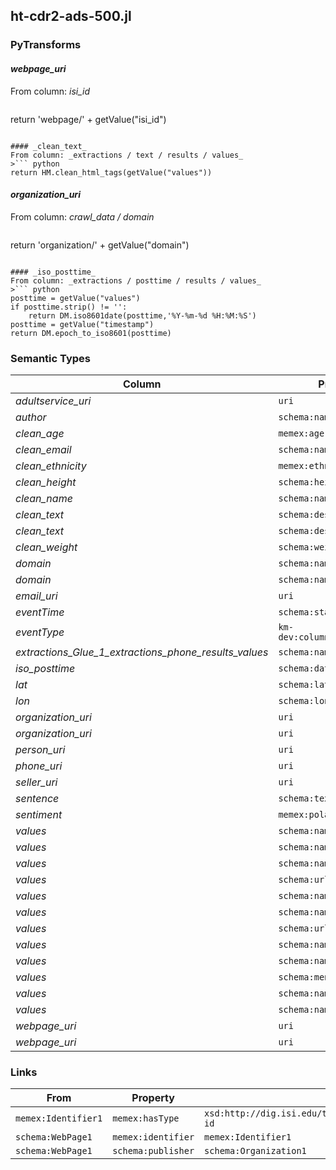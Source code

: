 ## ht-cdr2-ads-500.jl

### PyTransforms
#### _webpage_uri_
From column: _isi_id_
>``` python
return 'webpage/' + getValue("isi_id")
```

#### _clean_text_
From column: _extractions / text / results / values_
>``` python
return HM.clean_html_tags(getValue("values"))
```

#### _organization_uri_
From column: _crawl_data / domain_
>``` python
return 'organization/' + getValue("domain")
```

#### _iso_posttime_
From column: _extractions / posttime / results / values_
>``` python
posttime = getValue("values")
if posttime.strip() != '':
    return DM.iso8601date(posttime,'%Y-%m-%d %H:%M:%S')
posttime = getValue("timestamp")
return DM.epoch_to_iso8601(posttime)
```


### Semantic Types
| Column | Property | Class |
|  ----- | -------- | ----- |
| _adultservice_uri_ | `uri` | `memex:AdultService1`|
| _author_ | `schema:name` | `memex:UserName1`|
| _clean_age_ | `memex:age` | `memex:AdultService1`|
| _clean_email_ | `schema:name` | `memex:EmailAddress1`|
| _clean_ethnicity_ | `memex:ethnicity` | `memex:AdultService1`|
| _clean_height_ | `schema:height` | `memex:AdultService1`|
| _clean_name_ | `schema:name` | `memex:AdultService1`|
| _clean_text_ | `schema:description` | `schema:WebPage1`|
| _clean_text_ | `schema:description` | `schema:WebPage1`|
| _clean_weight_ | `schema:weight` | `memex:AdultService1`|
| _domain_ | `schema:name` | `schema:Organization1`|
| _domain_ | `schema:name` | `schema:Organization1`|
| _email_uri_ | `uri` | `memex:EmailAddress1`|
| _eventTime_ | `schema:startDate` | `schema:Event1`|
| _eventType_ | `km-dev:columnSubClassOfLink` | `schema:Event1`|
| _extractions_Glue_1_extractions_phone_results_values_ | `schema:name` | `memex:PhoneNumber1`|
| _iso_posttime_ | `schema:dateCreated` | `schema:WebPage1`|
| _lat_ | `schema:latitude` | `schema:GeoCoordinates1`|
| _lon_ | `schema:longitude` | `schema:GeoCoordinates1`|
| _organization_uri_ | `uri` | `schema:Organization1`|
| _organization_uri_ | `uri` | `schema:Organization1`|
| _person_uri_ | `uri` | `schema:Person1`|
| _phone_uri_ | `uri` | `memex:PhoneNumber1`|
| _seller_uri_ | `uri` | `memex:PersonOrOrganization1`|
| _sentence_ | `schema:text` | `schema:CreativeWork1`|
| _sentiment_ | `memex:polarityValue` | `memex:Sentiment1`|
| _values_ | `schema:name` | `schema:CreativeWork1`|
| _values_ | `schema:name` | `memex:Identifier1`|
| _values_ | `schema:name` | `memex:Identifier1`|
| _values_ | `schema:url` | `schema:WebPage1`|
| _values_ | `schema:name` | `schema:CreativeWork1`|
| _values_ | `schema:name` | `schema:WebPage1`|
| _values_ | `schema:url` | `schema:WebPage1`|
| _values_ | `schema:name` | `schema:Person2`|
| _values_ | `schema:name` | `memex:Topic1`|
| _values_ | `schema:mentions` | `schema:CreativeWork1`|
| _values_ | `schema:name` | `schema:Place1`|
| _values_ | `schema:name` | `schema:WebPage1`|
| _webpage_uri_ | `uri` | `schema:WebPage1`|
| _webpage_uri_ | `uri` | `schema:WebPage1`|


### Links
| From | Property | To |
|  --- | -------- | ---|
| `memex:Identifier1` | `memex:hasType` | `xsd:http://dig.isi.edu/thesaurus/identifier/sources-id`|
| `schema:WebPage1` | `memex:identifier` | `memex:Identifier1`|
| `schema:WebPage1` | `schema:publisher` | `schema:Organization1`|
